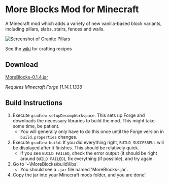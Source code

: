 # More Blocks Mod for Minecraft

A Minecraft mod which adds a variety of new vanilla-based block variants, including pillars, slabs, stairs, fences and walls. 

![Screenshot of Granite Pillars](http://i.imgur.com/ZfnLmWu.png)

See the [wiki](http://chris-minecraft-mods.wikia.com/wiki/More_Blocks) for crafting recipes


## Download

[MoreBlocks-0.1.4.jar](https://github.com/crazysnailboy/More-Blocks/raw/master/bin/MoreBlocks-0.1.4.jar)

*Requires Minecraft Forge 11.14.1.1336*



## Build Instructions

1. Execute `gradlew setupDecompWorkspace`. This sets up Forge and downloads the necessary libraries to build the mod. This might take some time, be patient.
    * You will generally only have to do this once until the Forge version in `build.properties` changes.
2. Execute `gradlew build`. If you did everything right, `BUILD SUCCESSFUL` will be displayed after it finishes. This should be relatively quick.
    * If you see `BUILD FAILED`, check the error output (it should be right around `BUILD FAILED`), fix everything (if possible), and try again.
3. Go to '~\MoreBlocks\build\libs'.
    * You should see a `.jar` file named 'MoreBlocks-<version>.jar`.
4. Copy the jar into your Minecraft mods folder, and you are done!
